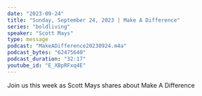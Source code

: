 ```yaml
---
date: "2023-09-24"
title: "Sunday, September 24, 2023 | Make A Difference"
series: "boldliving"
speaker: "Scott Mays"
type: message
podcast: "MakeADifference20230924.m4a"
podcast_bytes: "62475640"
podcast_duration: "32:17"
youtube_id: "E_XBpRFxq4E"
---
```

Join us this week as Scott Mays shares about Make A Difference
